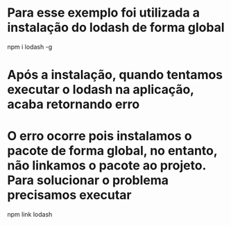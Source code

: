 # Para esse exemplo foi utilizada a instalação do lodash de forma global

npm i lodash -g

# Após a instalação, quando tentamos executar o lodash na aplicação, acaba retornando erro

# O erro ocorre pois instalamos o pacote de forma global, no entanto, não linkamos o pacote ao projeto. Para solucionar o problema precisamos executar
npm link lodash